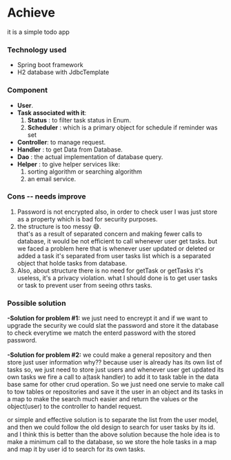 
# Achieve 
it is a simple todo app

### Technology used
* Spring boot framework
* H2 database with JdbcTemplate

### Component 
- **User**.
- **Task associated with it**: 
  1. **Status** : to filter task status in Enum.  
  2. **Scheduler** : which is a primary object for schedule if reminder was set
- **Controller**: to manage request.
- **Handler** : to get Data from Database.
- **Dao** : the actual implementation of database query.
- **Helper** : to give helper services like:
  1. sorting algorithm or searching algorithm
  2. an email service.

### Cons -- needs improve
1. Password is not encrypted 
also, in order to check user I was just
store as a property which is bad for security purposes.
2. the structure is too messy 😅.<br>
that's as a result of separated concern and making fewer calls to database,
it would be not efficient to call whenever user get tasks.
but we faced a problem here that is whenever user updated or deleted or added a task it's separated from user tasks list which is a separated object that holde tasks from database. 
3. Also, about structure there is no need for getTask or getTasks
it's useless, it's a privacy violation. what I should done is to get user tasks or task to prevent user from seeing othrs tasks.

### Possible solution
 **-Solution for problem #1:** we just need to encreypt it and if we want to upgrade the security we could slat the password and store it the database to check everytime we match the enterd password with the stored password.
 <br><br>
 **-Solution for problem #2:** we could make a general repository
 and then store just user information why?? because user is already has its own list of tasks
 so, we just need to store just users and whenever user get updated its own tasks we fire a call to a(task handler) to add it to task table in the data base
 same for other crud operation. So we just need one servie to make call to tow tables or repositories and save it the user in an object and its tasks in a map to make the search much easier and return the values or the object(user) to the controller to handel request.
 
 
 or simple and effective solution is to separate the list from the user model, and then we could follow the old design to search for user tasks by its id.
 and I think this is better than the above solution because the hole idea is to make a minimum call to the database, so we store the hole tasks in a map and map it by user id to search for its own tasks.
